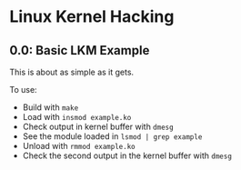 # Linux Kernel Hacking

## 0.0: Basic LKM Example

This is about as simple as it gets.

To use:
* Build with `make`
* Load with `insmod example.ko`
* Check output in kernel buffer with `dmesg`
* See the module loaded in `lsmod | grep example`
* Unload with `rmmod example.ko`
* Check the second output in the kernel buffer with `dmesg`
